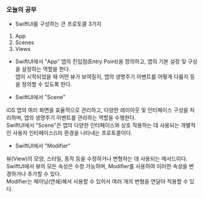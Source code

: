 ### 오늘의 공부

- SwiftUI를 구성하는 큰 프로토콜 3가지
1. App
2. Scenes
4. Views

- SwiftUI에서 "App"
앱의 진입점(Entry Point)을 정의하고, 앱의 기본 설정 및 구성을 설정하는 역할을 한다.<br>
앱이 시작되었을 때 어떤 뷰가 보여질지, 앱의 생명주기 이벤트를 어떻게 다룰지 등을 정의할 수 있도록 한다.<br>

- SwiftUI에서 "Scene"

iOS 앱의 여러 화면을 효율적으로 관리하고, 다양한 레이아웃 및 인터페이스 구성을 처리하며, 앱의 생명주기 이벤트를 관리하는 역할을 수행한다.<br>
SwiftUI에서 "Scene"은 앱의 다양한 인터페이스와 상호 작용하는 데 사용되는 개별적인 사용자 인터페이스(UI) 환경을 나타내는 프로토콜이다.<br>

- SwiftUI에서 "Modifier"

뷰(View)의 모양, 스타일, 동작 등을 수정하거나 변형하는 데 사용되는 메서드이다.<br>
SwiftUI에서 뷰의 모든 속성은 수정 가능하며, Modifier를 사용하여 이러한 속성을 변경하거나 추가할 수 있다.<br>
Modifier는 체이닝(연쇄)해서 사용할 수 있어서 여러 개의 변형을 연달아 적용할 수 있다.<br>

